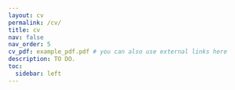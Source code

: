 ```yaml
---
layout: cv
permalink: /cv/
title: cv
nav: false
nav_order: 5
cv_pdf: example_pdf.pdf # you can also use external links here
description: TO DO.
toc:
  sidebar: left
---
```

